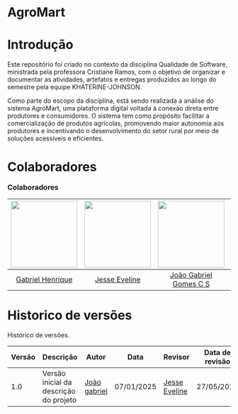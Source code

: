 # AgroMart
# Introdução 

Este repositório foi criado no contexto da disciplina Qualidade de Software, ministrada pela professora Cristiane Ramos, com o objetivo de organizar e documentar as atividades, artefatos e entregas produzidos ao longo do semestre pela equipe KHATERINE-JOHNSON.

Como parte do escopo da disciplina, está sendo realizada a análise do sistema AgroMart, uma plataforma digital voltada à conexão direta entre produtores e consumidores. O sistema tem como propósito facilitar a comercialização de produtos agrícolas, promovendo maior autonomia aos produtores e incentivando o desenvolvimento do setor rural por meio de soluções acessíveis e eficientes.

# Colaboradores
<font size="3"><p style="text-align: left">**Colaboradores**</p></font>


| <img src="https://github.com/gabrielhrlima.png" width="150px"> | <img src="https://github.com/xzxjesse.png" width="150px"> | <img src="https://github.com/xgomesx.png" width="150px" > | <img src="https://github.com/mathonaut.png" width="150px"> | <img src="https://github.com/PedroGusta.png" width="150px"> | <img src="https://github.com/Ruan-Carvalho.png" width="150px"> |
| :----------------------------------------------------------: | :-------------------------------------------------------: | :------------------------------------------------------------: | :-------------------------------------------------------------: | :------------------------------------------------------------: | :-------------------------------------------------------: |
| [Gabriel Henrique](https://github.com/gabrielhrlima)        | [Jesse Eveline](https://github.com/xzxjesse)          | [João Gabriel Gomes C S](https://github.com/xgomesx)        | [Matheus Henrique](https://github.com/mathonaut)            | [Pedro Gustavo](https://github.com/PedroGusta)          |  [Ruan Carvalho](https://github.com/Ruan-Carvalho)           |


# Historico de versões
 Histórico de versões.

| Versão | Descrição                          | Autor       | Data       | Revisor       | Data de revisão |
|--------|------------------------------------|-------------|------------|----------------|------------------|
| 1.0    | Versão inicial da descrição do projeto | [João gabriel](#) | 07/01/2025 | [Jesse Eveline](#) | 27/05/2025       |
